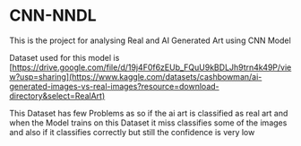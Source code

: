 # CNN-NNDL

This is the project for analysing Real and AI Generated Art using CNN Model 

Dataset used for this model is [https://drive.google.com/file/d/19j4F0f6zEUb_FQuU9kBDLJh9trn4k49P/view?usp=sharing](https://www.kaggle.com/datasets/cashbowman/ai-generated-images-vs-real-images?resource=download-directory&select=RealArt)

This Dataset has few Problems as so if the ai art is classified as real art and when the Model trains on this Dataset it miss classifies some of the images and also if it classifies correctly but still the confidence is very low 
